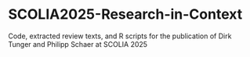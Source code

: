 # SCOLIA2025-Research-in-Context
Code, extracted review texts, and R scripts for the publication of Dirk Tunger and Philipp Schaer at SCOLIA 2025
